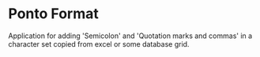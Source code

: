 # Ponto Format

Application for adding 'Semicolon' and 'Quotation marks and commas'
in a character set copied from excel
or some database grid.


